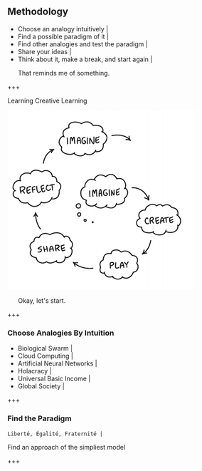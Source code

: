 ## Methodology

- Choose an analogy intuitively |
- Find a possible paradigm of it |
- Find other analogies and test the paradigm |
- Share your ideas |
- Think about it, make a break, and start again |
<ul>
  <li class="fragment" style="list-style-type: none;">That reminds me of something.</li>
</ul>

+++

Learning Creative Learning

![Learning Creative Learning](assets/image/learningCreativeLearning.png)
<ul>
  <li class="fragment" style="list-style-type: none;">Okay, let's start.</li>
</ul>


+++

### Choose Analogies By Intuition

- Biological Swarm |
- Cloud Computing |
- Artificial Neural Networks |
- Holacracy |
- Universal Basic Income |
- Global Society |

+++

### Find the Paradigm

```
Liberté, Égalité, Fraternité |
```


Find an approach of the simpliest model

+++
